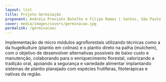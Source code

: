 ```yaml
---
layout: list
title: Projeto Germinação
proponent: Andréia Previato Botelho e Filipe Ramos | Santos, São Paulo , Brasil
cover: media/images/covers/germinacao.jpg
permalink: /germinacao/
---
```

Implementação de micro módulos agroflorestais utilizando técnicas como a da hugelkulture (plantio em colinas) e o plantio direto na palha (mulchem), com o objetivo de desenvolver alternativas possíveis de baixo custo e manutenção, colaborando para o enriquecimento florestal, valorizando a tradição oral, apoiando a segurança e variedade alimentar implantando sistemas de plantio planejado com espécies frutíferas, fitoterápicas e nativas da região.
